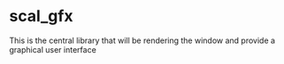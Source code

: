 # scal_gfx

This is the central library that will be rendering the window and provide a 
graphical user interface
